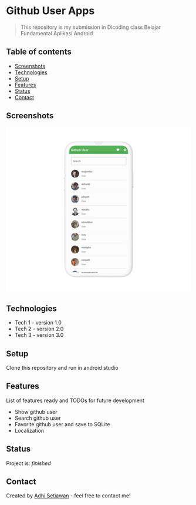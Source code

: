 # Github User Apps
> This repository is my submission in Dicoding class Belajar Fundamental Aplikasi Android

## Table of contents
* [Screenshots](#screenshots)
* [Technologies](#technologies)
* [Setup](#setup)
* [Features](#features)
* [Status](#status)
* [Contact](#contact)

## Screenshots
![Example screenshot](./Home.png)

## Technologies
* Tech 1 - version 1.0
* Tech 2 - version 2.0
* Tech 3 - version 3.0

## Setup
Clone this repository and run in android studio

## Features
List of features ready and TODOs for future development
* Show github user
* Search github user
* Favorite github user and save to SQLite
* Localization

## Status
Project is: _finished_

## Contact
Created by [Adhi Setiawan](https://wwww.linkedin.com/in/adhiisetiawan) - feel free to contact me!
